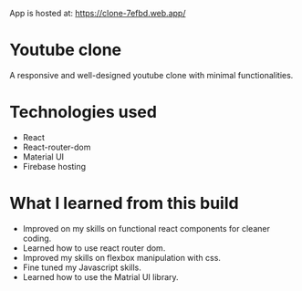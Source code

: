 App is hosted at:  https://clone-7efbd.web.app/

# Youtube clone

A responsive and well-designed youtube clone with minimal functionalities.

# Technologies used

- React
- React-router-dom
- Material UI
- Firebase hosting

# What I learned from this build

- Improved on my skills on functional react components for cleaner coding.
- Learned how to use react router dom.
- Improved my skills on flexbox manipulation with css.
- Fine tuned my Javascript skills.
- Learned how to use the Matrial UI library.
